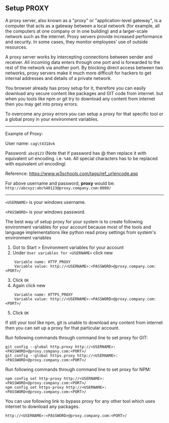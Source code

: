 ## Setup PROXY

A proxy server, also known as a "proxy" or "application-level gateway", is a computer that acts as a gateway between a local network (for example, all the computers at one company or in one building) and a larger-scale network such as the internet. Proxy servers provide increased performance and security. In some cases, they monitor employees' use of outside resources.

A proxy server works by intercepting connections between sender and receiver. All incoming data enters through one port and is forwarded to the rest of the network via another port. By blocking direct access between two networks, proxy servers make it much more difficult for hackers to get internal addresses and details of a private network.

You browser already has proxy setup for it, therefore you can easily download any secure content like packages and GIT code from internet. but when you tools like npm or git try to download any content from internet then you may get into proxy errors.

To overcome any proxy errors you can setup a proxy for that specific tool or a global proxy in your environment variables.

---

Example of Proxy:

User name: `cag\t4318vk`

Password: `abc@123` (Note that if password has @ then replace it with equivalent url encoding. i.e. `%40`. All special characters has to be replaced with equivalent url encoding)

Reference: https://www.w3schools.com/tags/ref_urlencode.asp

For above username and password, **proxy** would be:
`http://abcxyz:abc%40123@proxy.company.com:8080/`

---


`<USERNAME>` is your windows username.

`<PASSWORD>` is your windows password.


The best way of setup proxy for your system is to create following environment variables for your account because most of the tools and language implementations like python read proxy settings from system's environment variables

1. Got to Start > Environment variables for your account
2. Under `User variables for <USERNAME>` click new

```
    Variable name: HTTP_PROXY
    Variable value: http://<USERNAME>:<PASSWORD>@proxy.company.com:<PORT>/
```

3. Click `OK`
4. Again click new 

```
    Variable name: HTTPS_PROXY
    Variable value: http://<USERNAME>:<PASSWORD>@proxy.company.com:<PORT>/
```

5. Click `OK`

If still your tool like npm, git is unable to download any content from internet then you can set up a proxy for that particular account.

Run following commands through command line to set proxy for GIT:
```
git config --global http.proxy http://<USERNAME>:<PASSWORD>@proxy.company.com:<PORT>/
git config --global https.proxy http://<USERNAME>:<PASSWORD>@proxy.company.com:<PORT>/
```

Run following commands through command line to set proxy for NPM:
```
npm config set http-proxy http://<USERNAME>:<PASSWORD>@proxy.company.com:<PORT>/
npm config set https-proxy http://<USERNAME>:<PASSWORD>@proxy.company.com:<PORT>/
```

You can use following link to bypass proxy for any other tool which uses internet to download any packages.

```
http://<USERNAME>:<PASSWORD>@proxy.company.com:<PORT>/
```

